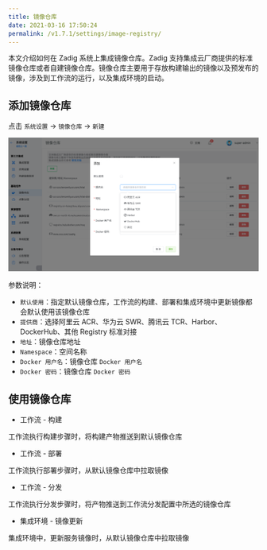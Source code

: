 ```yaml
---
title: 镜像仓库
date: 2021-03-16 17:50:24
permalink: /v1.7.1/settings/image-registry/
---
```


本文介绍如何在 Zadig 系统上集成镜像仓库。Zadig 支持集成云厂商提供的标准镜像仓库或者自建镜像仓库。镜像仓库主要用于存放构建输出的镜像以及预发布的镜像，涉及到工作流的运行，以及集成环境的启动。

## 添加镜像仓库

点击 `系统设置` -> `镜像仓库` -> `新建`

![reg](./_images/reg_add.png)

参数说明：

- `默认使用`：指定默认镜像仓库，工作流的构建、部署和集成环境中更新镜像都会默认使用该镜像仓库
- `提供商`：选择阿里云 ACR、华为云 SWR、腾讯云 TCR、Harbor、DockerHub、其他 Registry 标准对接
- `地址`：镜像仓库地址
- `Namespace`：空间名称
- `Docker 用户名`：镜像仓库 `Docker 用户名`
- `Docker 密码`：镜像仓库 `Docker 密码`

## 使用镜像仓库

- 工作流 - 构建

工作流执行构建步骤时，将构建产物推送到默认镜像仓库

- 工作流 - 部署

工作流执行部署步骤时，从默认镜像仓库中拉取镜像

- 工作流 - 分发

工作流执行分发步骤时，将产物推送到工作流分发配置中所选的镜像仓库

- 集成环境 - 镜像更新

集成环境中，更新服务镜像时，从默认镜像仓库中拉取镜像